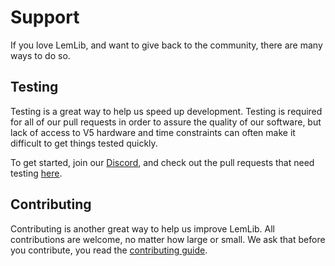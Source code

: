 # Support

If you love LemLib, and want to give back to the community, there are many ways to do so.

## Testing

Testing is a great way to help us speed up development. Testing is required for all of our pull requests in order to
assure the quality of our software, but lack of access to V5 hardware and time constraints can often make it difficult
to get things tested quickly.

To get started, join our [Discord](https://discord.gg/pCHr7XZUTj), and check out the pull requests that need
testing [here](https://github.com/LemLib/LemLib/pulls?q=is%3Aopen+is%3Apr+label%3A%22Needs+Testing%22).

## Contributing

Contributing is another great way to help us improve LemLib. All contributions are welcome, no matter how large or
small. We ask that before you contribute, you read the [contributing guide](./contribute.md).

